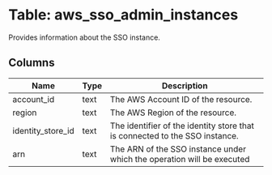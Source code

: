 
# Table: aws_sso_admin_instances
Provides information about the SSO instance.
## Columns
| Name        | Type           | Description  |
| ------------- | ------------- | -----  |
|account_id|text|The AWS Account ID of the resource.|
|region|text|The AWS Region of the resource.|
|identity_store_id|text|The identifier of the identity store that is connected to the SSO instance.|
|arn|text|The ARN of the SSO instance under which the operation will be executed|
